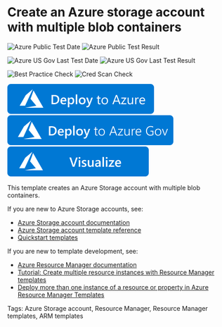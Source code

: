 # Create an Azure storage account with multiple blob containers

![Azure Public Test Date](https://azurequickstartsservice.blob.core.windows.net/badges/101-storage-multi-blob-container/PublicLastTestDate.svg)
![Azure Public Test Result](https://azurequickstartsservice.blob.core.windows.net/badges/101-storage-multi-blob-container/PublicDeployment.svg)

![Azure US Gov Last Test Date](https://azurequickstartsservice.blob.core.windows.net/badges/101-storage-multi-blob-container/FairfaxLastTestDate.svg)
![Azure US Gov Last Test Result](https://azurequickstartsservice.blob.core.windows.net/badges/101-storage-multi-blob-container/FairfaxDeployment.svg)

![Best Practice Check](https://azurequickstartsservice.blob.core.windows.net/badges/101-storage-multi-blob-container/BestPracticeResult.svg)
![Cred Scan Check](https://azurequickstartsservice.blob.core.windows.net/badges/101-storage-multi-blob-container/CredScanResult.svg)

[![Deploy To Azure](https://raw.githubusercontent.com/Azure/azure-quickstart-templates/master/1-CONTRIBUTION-GUIDE/images/deploytoazure.svg?sanitize=true)](https://portal.azure.com/#create/Microsoft.Template/uri/https%3A%2F%2Fraw.githubusercontent.com%2FAzure%2Fazure-quickstart-templates%2Fmaster%2F101-storage-multi-blob-container%2Fazuredeploy.json)
[![Deploy To Azure US Gov](https://raw.githubusercontent.com/Azure/azure-quickstart-templates/master/1-CONTRIBUTION-GUIDE/images/deploytoazuregov.svg?sanitize=true)](https://portal.azure.us/#create/Microsoft.Template/uri/https%3A%2F%2Fraw.githubusercontent.com%2FAzure%2Fazure-quickstart-templates%2Fmaster%2F101-storage-multi-blob-container%2Fazuredeploy.json)
[![Visualize](https://raw.githubusercontent.com/Azure/azure-quickstart-templates/master/1-CONTRIBUTION-GUIDE/images/visualizebutton.svg?sanitize=true)](http://armviz.io/#/?load=https%3A%2F%2Fraw.githubusercontent.com%2FAzure%2Fazure-quickstart-templates%2Fmaster%2F101-storage-multi-blob-container%2Fazuredeploy.json)

This template creates an Azure Storage account with multiple blob containers.

If you are new to Azure Storage accounts, see:

- [Azure Storage account documentation](http://azure.microsoft.com/documentation/articles/storage-create-storage-account/)
- [Azure Storage account template reference](https://docs.microsoft.com/azure/templates/microsoft.storage/allversions)
- [Quickstart templates](https://azure.microsoft.com/resources/templates/?resourceType=Microsoft.Storage&pageNumber=1&sort=Popular)

If you are new to template development, see:

- [Azure Resource Manager documentation](https://docs.microsoft.com/azure/azure-resource-manager/)
- [Tutorial: Create multiple resource instances with Resource Manager templates](https://docs.microsoft.com/azure/azure-resource-manager/resource-manager-tutorial-create-multiple-instances)
- [Deploy more than one instance of a resource or property in Azure Resource Manager Templates](https://docs.microsoft.com/azure/azure-resource-manager/resource-group-create-multiple)

Tags: Azure Storage account, Resource Manager, Resource Manager templates, ARM templates


